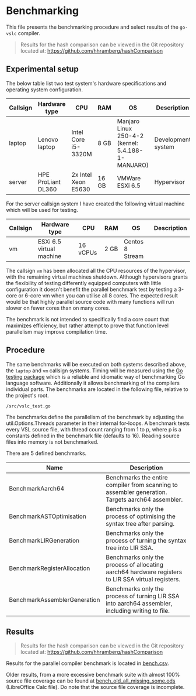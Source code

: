# Benchmarking

This file presents the benchmarking procedure and select results of the `go-vslc` compiler.

> Results for the hash comparison can be viewed in the Git repository located at: https://github.com/hhramberg/hashComparison

## Experimental setup

The below table list two test system's hardware specifications and operating system configuration.

|Callsign|Hardware type|CPU|RAM|OS|Description|
|---|---|---|---|---|---|
|laptop|Lenovo laptop|Intel Core i5-3320M|8 GB|Manjaro Linux 250-4-2 (kernel: 5.4.188-1-MANJARO)|Development system|
|server|HPE ProLiant DL360|2x Intel Xeon E5630|16 GB|VMWare ESXi 6.5|Hypervisor|

For the server callsign system I have created the following virtual machine which will be used
for testing.

|Callsign|Hardware type|CPU|RAM|OS|Description|
|---|---|---|---|---|---|
|vm|ESXi 6.5 virtual machine|16 vCPUs|2 GB|Centos 8 Stream||

The callsign `vm` has been allocated all the CPU resources of the hypervisor, with the remaining virtual machines
shutdown. Although hypervisors grants the flexibility of testing differently equipped computers with
little configuration it doesn't benefit the parallel benchmark test by testing a 3-core or 6-core
vm when you can utilise all 8 cores. The expected result would be that highly parallel source code
with many functions will run slower on fewer cores than on many cores.

The benchmark is not intended to specifically find a core count that maximizes efficiency,
but rather attempt to prove that function level parallelism may improve compilation time.

## Procedure

The same benchmarks will be executed on both systems described above, the `laptop` and `vm` callsign systems.
Timing will be measured using the [Go testing package](https://pkg.go.dev/testing) which is a reliable and idiomatic
way of benchmarking Go language software. Additionally it allows benchmarking of the compilers individual parts.
The benchmarks are located in the following file, relative to the project's root.

```bash
/src/vslc_test.go
```

The benchmarks define the parallelism of the benchmark by adjusting the util.Options.Threads parameter in their internal
for-loops. A benchmark tests every VSL source file, with thread count ranging from 1 to p, where p is a constants defined
in the benchmark file (defaults to 16). Reading source files into memory is not benchmarked.

There are 5 defined benchmarks.

|Name|Description|
|---|---|
|BenchmarkAarch64|Benchmarks the entire compiler from scanning to assembler generation. Targets aarch64 assembler.|
|BenchmarkASTOptimisation|Benchmarks only the process of optimising the syntax tree after parsing.|
|BenchmarkLIRGeneration|Benchmarks only the process of turning the syntax tree into LIR SSA.|
|BenchmarkRegisterAllocation|Benchmarks only the process of allocating aarch64 hardware registers to LIR SSA virtual registers.|
|BenchmarkAssemblerGeneration|Benchmarks only the process of turning LIR SSA into aarch64 assembler, including writing to file.|

## Results

> Results for the hash comparison can be viewed in the Git repository located at: https://github.com/hhramberg/hashComparison


Results for the parallel compiler benchmark is located in [bench.csv](bench.csv).

Older results, from a more excessive benchmark suite with almost 100% source file coverage
can be found at [bench_old_all_missing_some.ods](bench_old_all_missing_some.ods) (LibreOffice Calc file). Do note
that the source file coverage is incomplete.